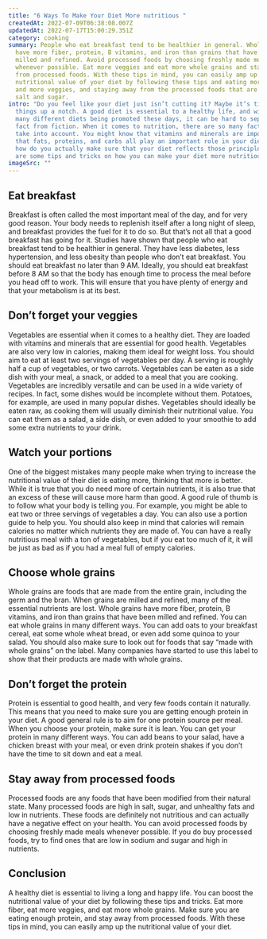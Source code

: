```yaml
---
title: "6 Ways To Make Your Diet More nutritious "
createdAt: 2022-07-09T06:38:08.007Z
updatedAt: 2022-07-17T15:00:29.351Z
category: cooking
summary: People who eat breakfast tend to be healthier in general. Whole grains
  have more fiber, protein, B vitamins, and iron than grains that have been
  milled and refined. Avoid processed foods by choosing freshly made meals
  whenever possible. Eat more veggies and eat more whole grains and stay away
  from processed foods. With these tips in mind, you can easily amp up the
  nutritional value of your diet by following these tips and eating more fiber
  and more veggies, and staying away from the processed foods that are high in
  salt and sugar.
intro: "Do you feel like your diet just isn’t cutting it? Maybe it’s time to amp
  things up a notch. A good diet is essential to a healthy life, and with so
  many different diets being promoted these days, it can be hard to separate
  fact from fiction. When it comes to nutrition, there are so many factors to
  take into account. You might know that vitamins and minerals are important and
  that fats, proteins, and carbs all play an important role in your diet. But
  how do you actually make sure that your diet reflects those principles? Here
  are some tips and tricks on how you can make your diet more nutritious:"
imageSrc: ""
---
```


## Eat breakfast

Breakfast is often called the most important meal of the day, and for very good reason. Your body needs to replenish itself after a long night of sleep, and breakfast provides the fuel for it to do so. But that’s not all that a good breakfast has going for it. Studies have shown that people who eat breakfast tend to be healthier in general. They have less diabetes, less hypertension, and less obesity than people who don’t eat breakfast.
You should eat breakfast no later than 9 AM. Ideally, you should eat breakfast before 8 AM so that the body has enough time to process the meal before you head off to work. This will ensure that you have plenty of energy and that your metabolism is at its best.

## Don’t forget your veggies

Vegetables are essential when it comes to a healthy diet. They are loaded with vitamins and minerals that are essential for good health. Vegetables are also very low in calories, making them ideal for weight loss. You should aim to eat at least two servings of vegetables per day. A serving is roughly half a cup of vegetables, or two carrots.
Vegetables can be eaten as a side dish with your meal, a snack, or added to a meal that you are cooking. Vegetables are incredibly versatile and can be used in a wide variety of recipes. In fact, some dishes would be incomplete without them. Potatoes, for example, are used in many popular dishes.
Vegetables should ideally be eaten raw, as cooking them will usually diminish their nutritional value. You can eat them as a salad, a side dish, or even added to your smoothie to add some extra nutrients to your drink.

## Watch your portions

One of the biggest mistakes many people make when trying to increase the nutritional value of their diet is eating more, thinking that more is better. While it is true that you do need more of certain nutrients, it is also true that an excess of these will cause more harm than good. A good rule of thumb is to follow what your body is telling you. For example, you might be able to eat two or three servings of vegetables a day. You can also use a portion guide to help you.
You should also keep in mind that calories will remain calories no matter which nutrients they are made of. You can have a really nutritious meal with a ton of vegetables, but if you eat too much of it, it will be just as bad as if you had a meal full of empty calories.

## Choose whole grains

Whole grains are foods that are made from the entire grain, including the germ and the bran. When grains are milled and refined, many of the essential nutrients are lost. Whole grains have more fiber, protein, B vitamins, and iron than grains that have been milled and refined.
You can eat whole grains in many different ways. You can add oats to your breakfast cereal, eat some whole wheat bread, or even add some quinoa to your salad.
You should also make sure to look out for foods that say “made with whole grains” on the label. Many companies have started to use this label to show that their products are made with whole grains.

## Don’t forget the protein

Protein is essential to good health, and very few foods contain it naturally. This means that you need to make sure you are getting enough protein in your diet. A good general rule is to aim for one protein source per meal. When you choose your protein, make sure it is lean.
You can get your protein in many different ways. You can add beans to your salad, have a chicken breast with your meal, or even drink protein shakes if you don’t have the time to sit down and eat a meal.

## Stay away from processed foods

Processed foods are any foods that have been modified from their natural state. Many processed foods are high in salt, sugar, and unhealthy fats and low in nutrients. These foods are definitely not nutritious and can actually have a negative effect on your health.
You can avoid processed foods by choosing freshly made meals whenever possible. If you do buy processed foods, try to find ones that are low in sodium and sugar and high in nutrients.

## Conclusion

A healthy diet is essential to living a long and happy life. You can boost the nutritional value of your diet by following these tips and tricks. Eat more fiber, eat more veggies, and eat more whole grains. Make sure you are eating enough protein, and stay away from processed foods. With these tips in mind, you can easily amp up the nutritional value of your diet.

